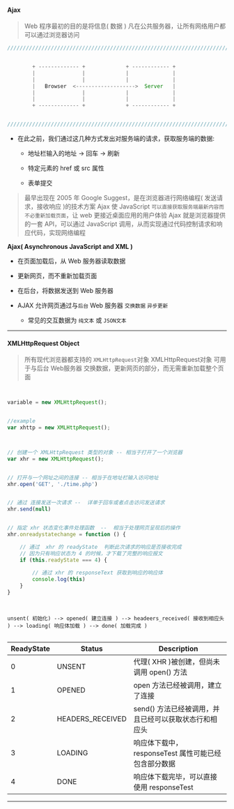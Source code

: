 #### Ajax

> Web 程序最初的目的是将信息( 数据 ) 凡在公共服务器，让所有网络用户都可以通过浏览器访问


``` javascript
///////////////////////////////////////////////////////////////////////////////////////////////////////////////////////


        + ------------- +             + ------------ +
        |               |             |              |              
        |               |             |              |
        |   Browser  <------------------->  Server   |
        |               |             |              |
        |               |             |              |  
        + ------------- +             + ------------ +


///////////////////////////////////////////////////////////////////////////////////////////////////////////////////////
```



* 在此之前，我们通过这几种方式发出对服务端的请求，获取服务端的数据:

    - 地址栏输入的地址 -> 回车 -> 刷新
    
    - 特定元素的 href 或 src 属性
    
    - 表单提交


> 最早出现在 2005 年 Google Suggest，是在浏览器进行网络编程( 发送请求，接收响应 )的技术方案
> Ajax 使 JavaScript `可以直接获取服务端最新内容而不必重新加载页面`，让 web 更接近桌面应用的用户体验
> Ajax 就是浏览器提供的一套 API，可以通过 JavaScript 调用，从而实现通过代码控制请求和响应代码，实现网络编程


__Ajax( Asynchronous JavaScript and XML )__

* 在页面加载后，从 Web 服务器读取数据

* 更新网页，而不重新加载页面

* 在后台，将数据发送到 Web 服务器

* AJAX 允许网页通过与`后台` Web 服务器 `交换数据` `异步更新`

    - 常见的交互数据为 `纯文本` 或 `JSON文本`


***  

#### XMLHttpRequest Object

> 所有现代浏览器都支持的 `XMLHttpRequest`对象
> XMLHttpRequest对象 可用于与后台 Web服务器 交换数据，更新网页的部分，而无需重新加载整个页面

``` javascript


variable = new XMLHttpRequest();


//example
var xhttp = new XMLHttpRequest();


```


``` javascript


// 创建一个 XMLHttpRequest 类型的对象 -- 相当于打开了一个浏览器
var xhr = new XMLHttpRequest();


// 打开与一个网址之间的连接 -- 相当于在地址栏输入访问地址
xhr.open('GET', './time.php')


// 通过 连接发送一次请求 --  详单于回车或者点击访问发送请求
xhr.send(null)


// 指定 xhr 状态变化事件处理函数  --  相当于处理网页呈现后的操作
xhr.onreadystatechange = function () {

    // 通过  xhr 的 readyState  判断此次请求的响应是否接收完成
    // 因为只有响应状态为 4 的时候，才下载了完整的响应报文
    if (this.readyState === 4) {
    
        // 通过 xhr 的 responseText 获取到响应的响应体
        console.log(this)
    }
}


```


``` vim


unsent( 初始化) --> opened( 建立连接 ) --> headeers_received( 接收到相应头 ) --> loading( 响应体加载 ) --> done( 加载完成 )


```


<!-- table -->

| ReadyState | Status | Description |
| ---------- | ------ | ----------- |
| 0 | UNSENT | 代理( XHR )被创建，但尚未调用 open() 方法 |
| 1 | OPENED | open 方法已经被调用，建立了连接 |
| 2 | HEADERS_RECEIVED | send() 方法已经被调用，并且已经可以获取状态行和相应头 |
| 3 | LOADING | 响应体下载中，responseTest 属性可能已经包含部分数据 |
| 4 | DONE | 响应体下载完毕，可以直接使用 responseTest |


***